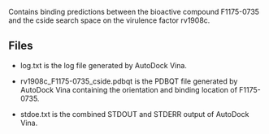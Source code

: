 Contains binding predictions between the bioactive compound F1175-0735 and the cside search space on the virulence factor rv1908c.

## Files

- log.txt is the log file generated by AutoDock Vina.

- rv1908c_F1175-0735_cside.pdbqt is the PDBQT file generated by AutoDock Vina containing the orientation and binding location of F1175-0735.

- stdoe.txt is the combined STDOUT and STDERR output of AutoDock Vina.

